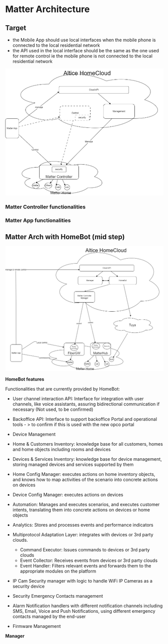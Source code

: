 # Matter Architecture

## Target

- the Mobile App should use local interfaces when the mobile phone is connected to the local residential network 
- the API used in the local interface should be the same as the one used for remote control ie the mobile phone is not connected to the local residential network

![](High-Level-arch.png)


### Matter Controller functionalities

### Matter App functionalities


## Matter Arch with HomeBot (mid step)


![](Matter%20with%20HomeBot.png)

**HomeBot features**

Functionalities that are currently provided by HomeBot:

- User channel interaction API: Interface for integration with user channels, like voice assistants, assuring bidirectional communication if necessary (Not used, to be confirmed)
- Backoffice API: Interface to support backoffice Portal and operational tools - > to confirm if this is used with the new opco portal
- Device Management
- Home & Customers Inventory: knowledge base for all customers, homes and home objects including rooms and devices
- Devices & Services Inventory: knowledge base for device management, storing managed devices and services supported by them
- Home Config Manager: executes actions on home inventory objects, and knows how to map activities of the scenario into concrete actions on devices
- Device Config Manager: executes actions on devices
- Automation: Manages and executes scenarios, and executes customer intents, translating them into concrete actions on devices or home objects
- Analytics: Stores and processes events and performance indicators
- Multiprotocol Adaptation Layer: integrates with devices or 3rd party clouds.
  -	Command Executor: Issues commands to devices or 3rd party clouds
  -	Event Collector: Receives events from devices or 3rd party clouds
  - Event Handler: Filters relevant events and forwards them to the appropriate modules on the platform

- IP Cam Security manager with logic to handle WiFi IP Cameras as a security device
- Security Emergency Contacts management
- Alarm Notification handlers with different notification channels including SMS, Email, Voice and Push Notifications, using different emergency contacts managed by the end-user
- Firmware Management

**Manager**


